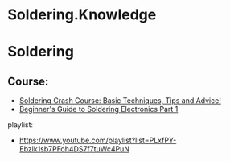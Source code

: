# Soldering.Knowledge
# Soldering
## Course:
- [Soldering Crash Course: Basic Techniques, Tips and Advice!](https://youtu.be/6rmErwU5E-k)
- [Beginner's Guide to Soldering Electronics Part 1](https://youtu.be/M2Jf8cebwCs)

playlist:
- https://www.youtube.com/playlist?list=PLxfPY-Ebzlk1sb7PFoh4DS7f7tuWc4PuN

